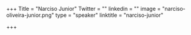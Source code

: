 +++
Title = "Narciso Junior"
Twitter = ""
linkedin = ""
image = "narciso-oliveira-junior.png"
type = "speaker"
linktitle = "narciso-junior"

+++


